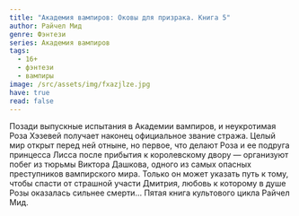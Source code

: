 ```yaml
---
title: "Академия вампиров: Оковы для призрака. Книга 5"
author: Райчел Мид
genre: Фэнтези
series: Академия вампиров
tags:
  - 16+
  - фэнтези
  - вампиры
image: /src/assets/img/fxazjlze.jpg
have: true
read: false
---
```

Позади выпускные испытания в Академии вампиров, и неукротимая Роза Хэзевей получает наконец официальное звание стража. Целый мир открыт перед ней отныне, но первое, что делают Роза и ее подруга принцесса Лисса после прибытия к королевскому двору — организуют побег из тюрьмы Виктора Дашкова, одного из самых опасных преступников вампирского мира. Только он может указать путь к тому, чтобы спасти от страшной участи Дмитрия, любовь к которому в душе Розы оказалась сильнее смерти… Пятая книга культового цикла Райчел Мид.
